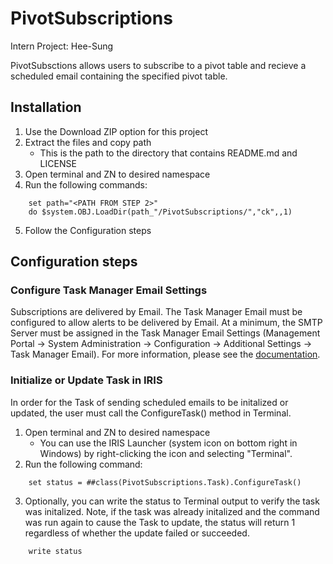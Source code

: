 # PivotSubscriptions

Intern Project: Hee-Sung

PivotSubsctions allows users to subscribe to a pivot table and recieve a scheduled email containing the specified pivot table. 

## Installation
1. Use the Download ZIP option for this project
2. Extract the files and copy path
	* This is the path to the directory that contains README.md and LICENSE
3. Open terminal and ZN to desired namespace
4. Run the following commands:
```
	set path="<PATH FROM STEP 2>"
	do $system.OBJ.LoadDir(path_"/PivotSubscriptions/","ck",,1)
```
5. Follow the Configuration steps

## Configuration steps
### Configure Task Manager Email Settings
Subscriptions are delivered by Email. The Task Manager Email must be configured to allow alerts to be delivered by Email. At a minimum, the SMTP Server must be assigned in the Task Manager Email Settings (Management Portal -> System Administration -> Configuration -> Additional Settings -> Task Manager Email). For more information, please see the <a href="http://docs.intersystems.com/irislatest/csp/docbook/DocBook.UI.Page.cls?KEY=RACS_Category_TaskManagerEmail">documentation</a>.

### Initialize or Update Task in IRIS
In order for the Task of sending scheduled emails to be initalized or updated, the user must call the ConfigureTask() method in Terminal. 
1. Open terminal and ZN to desired namespace
	* You can use the IRIS Launcher (system icon on bottom right in Windows) by right-clicking the icon and selecting "Terminal". 
2. Run the following command:
```
	set status = ##class(PivotSubscriptions.Task).ConfigureTask()
```
3. Optionally, you can write the status to Terminal output to verify the task was initalized. Note, if the task was already initalized and the command was run again to cause the Task to update, the status will return 1 regardless of whether the update failed or succeeded. 
```
	write status
```
